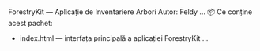 ForestryKit — Aplicație de Inventariere Arbori
Autor: Feldy
...
📦 Ce conține acest pachet:
- index.html — interfața principală a aplicației ForestryKit
...